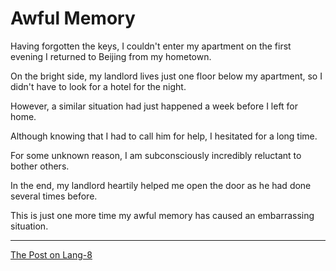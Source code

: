 # Awful Memory

Having forgotten the keys, I couldn't enter my apartment on the first evening I returned to Beijing from my hometown.

On the bright side, my landlord lives just one floor below my apartment, so I didn't have to look for a hotel for the night.

However, a similar situation had just happened a week before I left for home.

Although knowing that I had to call him for help, I hesitated for a long time. 

For some unknown reason, I am subconsciously incredibly reluctant to bother others.

In the end, my landlord heartily helped me open the door as he had done several times before.

This is just one more time my awful memory has caused an embarrassing situation.

---

[The Post on Lang-8](http://lang-8.com/1358180/journals/229522693233678775513162558799155941072)
